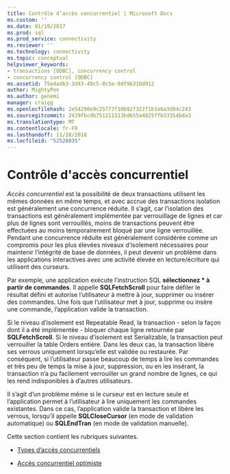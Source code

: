 ```yaml
---
title: Contrôle d’accès concurrentiel | Microsoft Docs
ms.custom: ''
ms.date: 01/19/2017
ms.prod: sql
ms.prod_service: connectivity
ms.reviewer: ''
ms.technology: connectivity
ms.topic: conceptual
helpviewer_keywords:
- transactions [ODBC], concurrency control
- concurrency control [ODBC]
ms.assetid: 75e4adb3-3d43-49c5-8c5e-8df96310d912
author: MightyPen
ms.author: genemi
manager: craigg
ms.openlocfilehash: 2e54298e9c25777f10b92f322f1b1e6a3d94c243
ms.sourcegitcommit: 2429fbcdb751211313bd655a4825ffb33354bda3
ms.translationtype: MT
ms.contentlocale: fr-FR
ms.lasthandoff: 11/28/2018
ms.locfileid: "52528035"
---
```

# <a name="concurrency-control"></a>Contrôle d'accès concurrentiel
*Accès concurrentiel* est la possibilité de deux transactions utilisent les mêmes données en même temps, et avec accrue des transactions isolation est généralement une concurrence réduite. Il s’agit, car l’isolation des transactions est généralement implémentée par verrouillage de lignes et car plus de lignes sont verrouillés, moins de transactions peuvent être effectuées au moins temporairement bloqué par une ligne verrouillée. Pendant une concurrence réduite est généralement considérée comme un compromis pour les plus élevées niveaux d’isolement nécessaires pour maintenir l’intégrité de base de données, il peut devenir un problème dans les applications interactives avec une activité élevée en lecture/écriture qui utilisent des curseurs.  
  
 Par exemple, une application exécute l’instruction SQL **sélectionnez \* à partir de commandes**. Il appelle **SQLFetchScroll** pour faire défiler le résultat défini et autorise l’utilisateur à mettre à jour, supprimer ou insérer des commandes. Une fois que l’utilisateur met à jour, supprime ou insère une commande, l’application valide la transaction.  
  
 Si le niveau d’isolement est Repeatable Read, la transaction - selon la façon dont il a été implémentée - bloquer chaque ligne retournée par **SQLFetchScroll**. Si le niveau d’isolement est Serializable, la transaction peut verrouiller la table Orders entière. Dans les deux cas, la transaction libère ses verrous uniquement lorsqu’elle est validée ou restaurée. Par conséquent, si l’utilisateur passe beaucoup de temps à lire les commandes et très peu de temps la mise à jour, suppression, ou en les insérant, la transaction n’a pu facilement verrouiller un grand nombre de lignes, ce qui les rend indisponibles à d’autres utilisateurs.  
  
 Il s’agit d’un problème même si le curseur est en lecture seule et l’application permet à l’utilisateur à lire uniquement les commandes existantes. Dans ce cas, l’application valide la transaction et libère les verrous, lorsqu’il appelle **SQLCloseCursor** (en mode de validation automatique) ou **SQLEndTran** (en mode de validation manuelle).  
  
 Cette section contient les rubriques suivantes.  
  
-   [Types d’accès concurrentiels](../../../odbc/reference/develop-app/concurrency-types.md)  
  
-   [Accès concurrentiel optimiste](../../../odbc/reference/develop-app/optimistic-concurrency.md)

